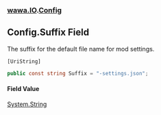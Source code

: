 ### [wawa.IO](wawa.IO.md 'wawa.IO').[Config](Config.md 'wawa.IO.Config')

## Config.Suffix Field

The suffix for the default file name for mod settings.<p/>`[UriString]`

```csharp
public const string Suffix = "-settings.json";
```

#### Field Value
[System.String](https://docs.microsoft.com/en-us/dotnet/api/System.String 'System.String')